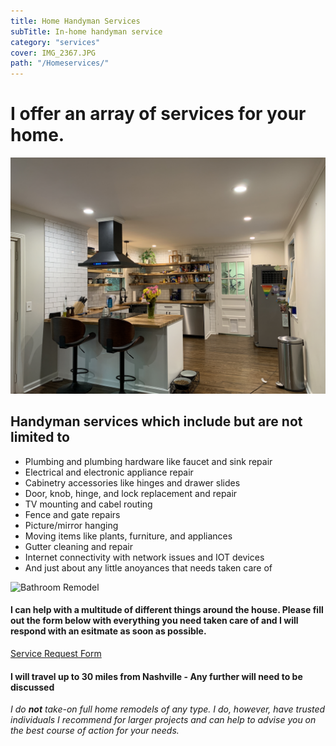 ```yaml
---
title: Home Handyman Services
subTitle: In-home handyman service
category: "services"
cover: IMG_2367.JPG
path: "/Homeservices/"
---
```


# I offer an array of services for your home.

![Kitchen Remodel](IMG_2367.JPG)

## Handyman services which include but are not limited to
- Plumbing and plumbing hardware like faucet and sink repair
- Electrical and electronic appliance repair
- Cabinetry accessories like hinges and drawer slides
- Door, knob, hinge, and lock replacement and repair
- TV mounting and cabel routing
- Fence and gate repairs
- Picture/mirror hanging
- Moving items like plants, furniture, and appliances
- Gutter cleaning and repair
- Internet connectivity with network issues and IOT devices
- And just about any little anoyances that needs taken care of

![Bathroom Remodel](IMG_3387.JPG)

#### I can help with a multitude of different things around the house. Please fill out the form below with everything you need taken care of and I will respond with an esitmate as soon as possible.

[Service Request Form](/homeRequest)

#### I will travel up to 30 miles from Nashville - Any further will need to be discussed

*I do* ***not*** *take-on full home remodels of any type. I do, however, have trusted individuals I recommend for larger projects and can help to advise you on the best course of action for your needs.*

